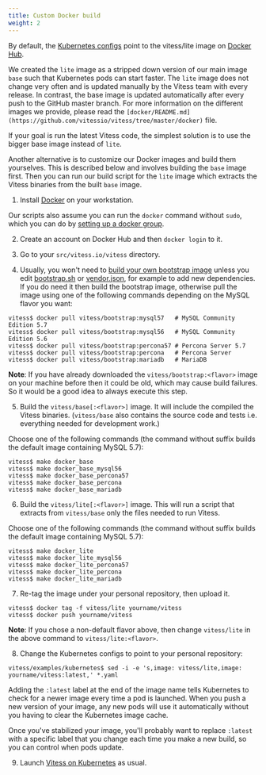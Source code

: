 ```yaml
---
title: Custom Docker build
weight: 2
---
```


By default, the [Kubernetes configs](https://github.com/vitessio/vitess/tree/master/examples/kubernetes) point to the vitess/lite image on [Docker Hub](https://hub.docker.com/u/vitess/).

We created the `lite` image as a stripped down version of our main image `base` such that Kubernetes pods can start faster. The `lite` image does not change very often and is updated manually by the Vitess team with every release. In contrast, the base image is updated automatically after every push to the GitHub master branch. For more information on the different images we provide, please read the `[docker/README.md](https://github.com/vitessio/vitess/tree/master/docker)` file.

If your goal is run the latest Vitess code, the simplest solution is to use the bigger base image instead of `lite`.

Another alternative is to customize our Docker images and build them yourselves. This is described below and involves building the `base` image first. Then you can run our build script for the `lite` image which extracts the Vitess binaries from the built `base` image.

1. Install [Docker](https://www.docker.com/) on your workstation.

Our scripts also assume you can run the `docker` command without `sudo`, which you can do by [setting up a docker group](https://docs.docker.com/engine/installation/linux/ubuntulinux/#create-a-docker-group).

2. Create an account on Docker Hub and then `docker login` to it.

3. Go to your `src/vitess.io/vitess` directory.

4. Usually, you won't need to [build your own bootstrap image](https://github.com/vitessio/vitess/blob/master/docker/bootstrap/README.md) unless you edit [bootstrap.sh](https://github.com/vitessio/vitess/blob/master/bootstrap.sh) or [vendor.json](https://github.com/vitessio/vitess/blob/master/vendor/vendor.json), for example to add new dependencies. If you do need it then build the bootstrap image, otherwise pull the image using one of the following commands depending on the MySQL flavor you want:

```
vitess$ docker pull vitess/bootstrap:mysql57   # MySQL Community Edition 5.7
vitess$ docker pull vitess/bootstrap:mysql56   # MySQL Community Edition 5.6
vitess$ docker pull vitess/bootstrap:percona57 # Percona Server 5.7
vitess$ docker pull vitess/bootstrap:percona   # Percona Server
vitess$ docker pull vitess/bootstrap:mariadb   # MariaDB
```
**Note**: If you have already downloaded the `vitess/bootstrap:<flavor>` image on your machine before then it could be old, which may cause build failures. So it would be a good idea to always execute this step.

5. Build the `vitess/base[:<flavor>]` image. It will include the compiled the Vitess binaries. (`vitess/base` also contains the source code and tests i.e. everything needed for development work.)

Choose one of the following commands (the command without suffix builds the default image containing MySQL 5.7):

```
vitess$ make docker_base
vitess$ make docker_base_mysql56
vitess$ make docker_base_percona57
vitess$ make docker_base_percona
vitess$ make docker_base_mariadb
```
6. Build the `vitess/lite[:<flavor>]` image. This will run a script that extracts from `vitess/base` only the files needed to run Vitess.

Choose one of the following commands (the command without suffix builds the default image containing MySQL 5.7):

```
vitess$ make docker_lite
vitess$ make docker_lite_mysql56
vitess$ make docker_lite_percona57
vitess$ make docker_lite_percona
vitess$ make docker_lite_mariadb
```
7. Re-tag the image under your personal repository, then upload it.

```
vitess$ docker tag -f vitess/lite yourname/vitess
vitess$ docker push yourname/vitess
```
**Note**: If you chose a non-default flavor above, then change `vitess/lite` in the above command to `vitess/lite:<flavor>`.

8. Change the Kubernetes configs to point to your personal repository:

```
vitess/examples/kubernetes$ sed -i -e 's,image: vitess/lite,image: yourname/vitess:latest,' *.yaml
```
Adding the `:latest` label at the end of the image name tells Kubernetes to check for a newer image every time a pod is launched. When you push a new version of your image, any new pods will use it automatically without you having to clear the Kubernetes image cache.

Once you've stabilized your image, you'll probably want to replace `:latest` with a specific label that you change each time you make a new build, so you can control when pods update.

9. Launch [Vitess on Kubernetes](https://vitess.io/getting-started/ ) as usual.
